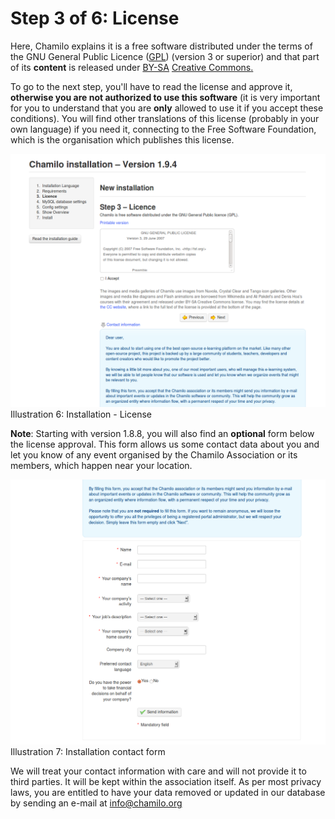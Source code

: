 # Step 3 of 6: License

Here, Chamilo explains it is a free software distributed under the terms of the GNU General Public Licence \([GPL](http://en.wikipedia.org/wiki/GNU_General_Public_License)\) \(version 3 or superior\) and that part of its **content** is released under [BY-SA](http://creativecommons.org/licenses/by-sa/3.0/deed.fr) [Creative Commons](http://creativecommons.org/licenses/by-sa/3.0/deed.fr)[.](http://creativecommons.org/licenses/by-sa/3.0/deed.fr)

To go to the next step, you'll have to read the license and approve it, **otherwise you are not authorized to use this software** \(it is very important for you to understand that you are **only** allowed to use it if you accept these conditions\). You will find other translations of this license \(probably in your own language\) if you need it, connecting to the Free Software Foundation, which is the organisation which publishes this license.

![](../../../../.gitbook/assets/images6%20%285%29.png)Illustration 6: Installation - License

**Note**: Starting with version 1.8.8, you will also find an **optional** form below the license approval. This form allows us some contact data about you and let you know of any event organised by the Chamilo Association or its members, which happen near your location.

![](../../../../.gitbook/assets/images8%20%287%29.png)Illustration 7: Installation contact form

We will treat your contact information with care and will not provide it to third parties. It will be kept within the association itself. As per most privacy laws, you are entitled to have your data removed or updated in our database by sending an e-mail at info@chamilo.org

